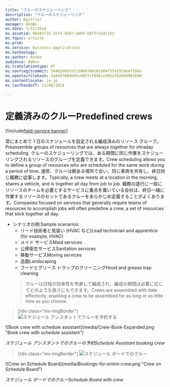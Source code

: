 ```yaml
---
title: "クルーのスケジューリング"
description: "クルーのスケジューリング"
author: Dgittler
manager: AnnBe
ms.date: 7/22/2018
ms.assetid: 96e82715-35fd-4587-a004-bbf57a14c1b2
ms.topic: article
ms.prod: 
ms.service: business-applications
ms.technology: 
ms.author: Annbe
audience: Admin
ms.translationtype: HT
ms.sourcegitcommit: 564b2b697e5130b078dc81d04f3541919e4f1b8a
ms.openlocfilehash: 3a4d97689d45cb057cf9462c695af92b60962698
ms.contentlocale: ja-jp
ms.lasthandoff: 11/08/2018

---
```





#  <a name="predefined-crews"></a><span data-ttu-id="06e92-103">定義済みのクルー</span><span class="sxs-lookup"><span data-stu-id="06e92-103">Predefined crews</span></span>

[!include[field-service banner](../../../includes/field-service.md)]

<span data-ttu-id="06e92-104">常にまとめて 1 日のスケジュールを設定される編成済みのリソース グループ。</span><span class="sxs-lookup"><span data-stu-id="06e92-104">Preassemble groups of resources that are always together for intraday scheduling.</span></span> <span data-ttu-id="06e92-105">クルーのスケジューリングでは、ある期間に同じ作業をスケジューリングされるリソースのグループを定義できます。</span><span class="sxs-lookup"><span data-stu-id="06e92-105">Crew scheduling allows you to define a group of resources who are scheduled for the same work during a period of time.</span></span> <span data-ttu-id="06e92-106">通常、クルーは朝ある場所で会い、同じ車両を共有し、終日同じ職務に従事します。</span><span class="sxs-lookup"><span data-stu-id="06e92-106">Typically, a crew meets at a location in the morning, shares a vehicle, and is together all day from job to job.</span></span> <span data-ttu-id="06e92-107">職務の遂行に一般にリソースのチームを必要とするサービスに重点を置いている会社は、終日一緒に作業するリソースのセットであるクルーをあらかじめ定義することがよくあります。</span><span class="sxs-lookup"><span data-stu-id="06e92-107">Companies focused on services that generally require teams of resources to accomplish jobs will often predefine a crew, a set of resources that stick together all day.</span></span>

* <span data-ttu-id="06e92-108">シナリオの例:</span><span class="sxs-lookup"><span data-stu-id="06e92-108">Sample scenarios:</span></span>
    * <span data-ttu-id="06e92-109">リード技術者と見習い (HVAC など)</span><span class="sxs-lookup"><span data-stu-id="06e92-109">Lead technician and apprentice (for example, HVAC)</span></span>
    * <span data-ttu-id="06e92-110">メイド サービス</span><span class="sxs-lookup"><span data-stu-id="06e92-110">Maid services</span></span>
    * <span data-ttu-id="06e92-111">公衆衛生サービス</span><span class="sxs-lookup"><span data-stu-id="06e92-111">Sanitation services</span></span>
    * <span data-ttu-id="06e92-112">移動サービス</span><span class="sxs-lookup"><span data-stu-id="06e92-112">Moving services</span></span>
    * <span data-ttu-id="06e92-113">造園</span><span class="sxs-lookup"><span data-stu-id="06e92-113">Landscaping</span></span>
    * <span data-ttu-id="06e92-114">フードとグリース トラップのクリーニング</span><span class="sxs-lookup"><span data-stu-id="06e92-114">Hood and grease trap cleaning</span></span>
    > <span data-ttu-id="06e92-115">クルーは日程の効率性を考慮して編成され、編成の期間は必要に応じてどのような長さにもできます。</span><span class="sxs-lookup"><span data-stu-id="06e92-115">Crews are assembled with date effectivity, enabling a crew to be assembled for as long or as little time as you choose.</span></span>

> [!div class="mx-imgBorder"]
> <span data-ttu-id="06e92-116">![スケジュール アシスタントでクルーを予約する](media/Crew-Book-Expanded.png "スケジュール アシスタントでクルーを予約する")
<!-- picture --></span><span class="sxs-lookup"><span data-stu-id="06e92-116">![Book crew with schedule assistant](media/Crew-Book-Expanded.png "Book crew with schedule assistant")
<!-- picture --></span></span>

<span data-ttu-id="06e92-117">*スケジュール アシスタントでのクルーの予約*</span><span class="sxs-lookup"><span data-stu-id="06e92-117">*Schedule Assistant booking crew*</span></span>

> [!div class="mx-imgBorder"]
> <span data-ttu-id="06e92-118">![スケジュール ボードでのクルー](media/Bookings-for-entire-crew.png "スケジュール ボードでのクルー")
<!-- picture --></span><span class="sxs-lookup"><span data-stu-id="06e92-118">![Crew on Schedule Board](media/Bookings-for-entire-crew.png "Crew on Schedule Board")
<!-- picture --></span></span>

<span data-ttu-id="06e92-119">*スケジュール ボードでのクルー*</span><span class="sxs-lookup"><span data-stu-id="06e92-119">*Schedule Board with crew*</span></span>


